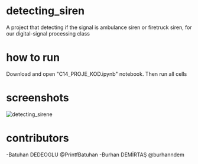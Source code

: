 # detecting_siren
A project that detecting if the signal is ambulance siren or firetruck siren, for our digital-signal processing class


# how to run
Download and open "C14_PROJE_KOD.ipynb" notebook. Then run all cells

# screenshots
![detecting_sirene](https://user-images.githubusercontent.com/41504195/85922830-dbc1cf00-b88e-11ea-8b44-011a38df92c5.PNG)

# contributors
-Batuhan DEDEOGLU @PrintfBatuhan
-Burhan DEMİRTAŞ @burhanndem
